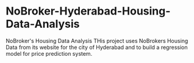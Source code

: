 # NoBroker-Hyderabad-Housing-Data-Analysis
NoBroker's Housing Data Analysis
THis project uses NoBrokers Housing Data from its website for the city of Hyderabad and to build a regression model for price prediction system.
